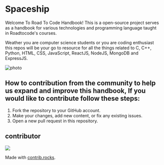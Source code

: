 # Spaceship 

Welcome To Road To Code Handbook!
This is a open-source project serves as a handbook for various technologies and programming language taught in Roadtocode's courses.

Weather you are computer science students or you are coding enthusiast this repos will be your go to resource for all the things related to C, C++, Python, HTML, CSS, JavaScript, ReactJS, NodeJS, MongoDB and ExpressJS.

![photo](./spaceship.pn)


## How to contribution from the community to help us expand and improve this handbook, If you would like to contribute follow these steps:

1. Fork the repository to your GitHub account.
2. Make your changes, add new content, or fix any existing issues.
3. Open a new pull request in this repository.

## contributor

<a href="https://github.com/roadtocode4u/spaceship/graphs/contributors">
  <img src="https://contrib.rocks/image?repo=roadtocode4u/spaceship" />
</a>

Made with [contrib.rocks](https://contrib.rocks).
